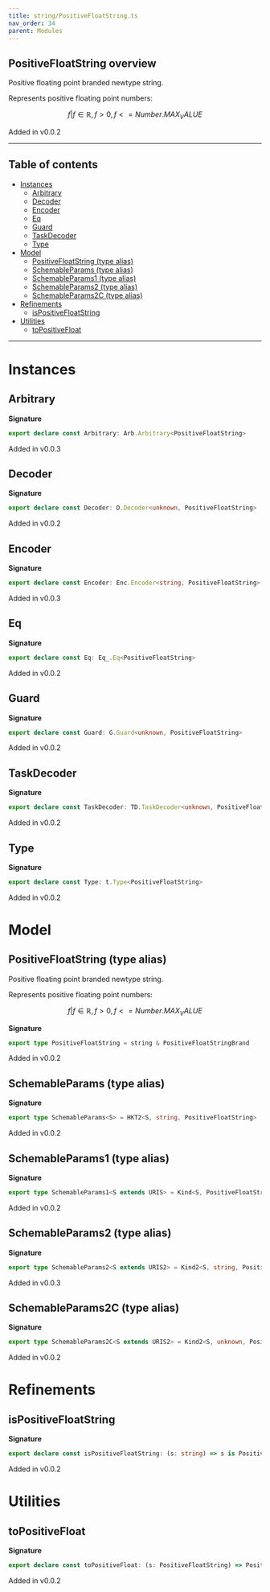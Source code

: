 ```yaml
---
title: string/PositiveFloatString.ts
nav_order: 34
parent: Modules
---
```


## PositiveFloatString overview

Positive floating point branded newtype string.

Represents positive floating point numbers:

```math
 { f | f ∈ ℝ, f > 0, f <= Number.MAX_VALUE }
```

Added in v0.0.2

---

<h2 class="text-delta">Table of contents</h2>

- [Instances](#instances)
  - [Arbitrary](#arbitrary)
  - [Decoder](#decoder)
  - [Encoder](#encoder)
  - [Eq](#eq)
  - [Guard](#guard)
  - [TaskDecoder](#taskdecoder)
  - [Type](#type)
- [Model](#model)
  - [PositiveFloatString (type alias)](#positivefloatstring-type-alias)
  - [SchemableParams (type alias)](#schemableparams-type-alias)
  - [SchemableParams1 (type alias)](#schemableparams1-type-alias)
  - [SchemableParams2 (type alias)](#schemableparams2-type-alias)
  - [SchemableParams2C (type alias)](#schemableparams2c-type-alias)
- [Refinements](#refinements)
  - [isPositiveFloatString](#ispositivefloatstring)
- [Utilities](#utilities)
  - [toPositiveFloat](#topositivefloat)

---

# Instances

## Arbitrary

**Signature**

```ts
export declare const Arbitrary: Arb.Arbitrary<PositiveFloatString>
```

Added in v0.0.3

## Decoder

**Signature**

```ts
export declare const Decoder: D.Decoder<unknown, PositiveFloatString>
```

Added in v0.0.2

## Encoder

**Signature**

```ts
export declare const Encoder: Enc.Encoder<string, PositiveFloatString>
```

Added in v0.0.3

## Eq

**Signature**

```ts
export declare const Eq: Eq_.Eq<PositiveFloatString>
```

Added in v0.0.2

## Guard

**Signature**

```ts
export declare const Guard: G.Guard<unknown, PositiveFloatString>
```

Added in v0.0.2

## TaskDecoder

**Signature**

```ts
export declare const TaskDecoder: TD.TaskDecoder<unknown, PositiveFloatString>
```

Added in v0.0.2

## Type

**Signature**

```ts
export declare const Type: t.Type<PositiveFloatString>
```

Added in v0.0.2

# Model

## PositiveFloatString (type alias)

Positive floating point branded newtype string.

Represents positive floating point numbers:

```math
 { f | f ∈ ℝ, f > 0, f <= Number.MAX_VALUE }
```

**Signature**

```ts
export type PositiveFloatString = string & PositiveFloatStringBrand
```

Added in v0.0.2

## SchemableParams (type alias)

**Signature**

```ts
export type SchemableParams<S> = HKT2<S, string, PositiveFloatString>
```

Added in v0.0.2

## SchemableParams1 (type alias)

**Signature**

```ts
export type SchemableParams1<S extends URIS> = Kind<S, PositiveFloatString>
```

Added in v0.0.2

## SchemableParams2 (type alias)

**Signature**

```ts
export type SchemableParams2<S extends URIS2> = Kind2<S, string, PositiveFloatString>
```

Added in v0.0.3

## SchemableParams2C (type alias)

**Signature**

```ts
export type SchemableParams2C<S extends URIS2> = Kind2<S, unknown, PositiveFloatString>
```

Added in v0.0.2

# Refinements

## isPositiveFloatString

**Signature**

```ts
export declare const isPositiveFloatString: (s: string) => s is PositiveFloatString
```

Added in v0.0.2

# Utilities

## toPositiveFloat

**Signature**

```ts
export declare const toPositiveFloat: (s: PositiveFloatString) => PositiveFloat.PositiveFloat
```

Added in v0.0.2
